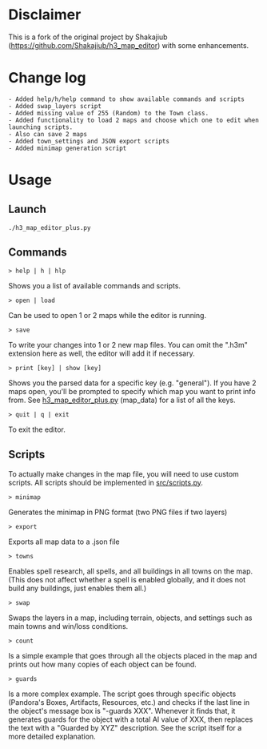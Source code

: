 # Disclaimer
This is a fork of the original project by Shakajiub (https://github.com/Shakajiub/h3_map_editor) with some enhancements.

# Change log
	- Added help/h/help command to show available commands and scripts
	- Added swap_layers script
	- Added missing value of 255 (Random) to the Town class.
	- Added functionality to load 2 maps and choose which one to edit when launching scripts.
	- Also can save 2 maps
	- Added town_settings and JSON export scripts
	- Added minimap generation script

# Usage

## Launch

```
./h3_map_editor_plus.py
```

## Commands

```
> help | h | hlp
```
Shows you a list of available commands and scripts.

```
> open | load
```
Can be used to open 1 or 2 maps while the editor is running.

```
> save
```
To write your changes into 1 or 2 new map files. You can omit the ".h3m" extension here as well, the editor will add it if necessary.

```
> print [key] | show [key]
```
Shows you the parsed data for a specific key (e.g. "general"). If you have 2 maps open, you'll be prompted to specify which map you want to print info from. See [h3_map_editor_plus.py](h3_map_editor_plus.py) (map_data) for a list of all the keys.

```
> quit | q | exit
```
To exit the editor.


## Scripts

To actually make changes in the map file, you will need to use custom scripts. All scripts should be implemented in [src/scripts.py](src/scripts.py).

```
> minimap
```
Generates the minimap in PNG format (two PNG files if two layers)

```
> export
```
Exports all map data to a .json file

```
> towns
```
Enables spell research, all spells, and all buildings in all towns on the map. (This does not affect whether a spell is enabled globally, and it does not build any buildings, just enables them all.)

```
> swap
```
Swaps the layers in a map, including terrain, objects, and settings such as main towns and win/loss conditions.

```
> count
```
Is a simple example that goes through all the objects placed in the map and prints out how many copies of each object can be found.

```
> guards
```
Is a more complex example. The script goes through specific objects (Pandora's Boxes, Artifacts, Resources, etc.) and checks if the last line in the object's message box is "-guards XXX". Whenever it finds that, it generates guards for the object with a total AI value of XXX, then replaces the text with a "Guarded by XYZ" description. See the script itself for a more detailed explanation.
